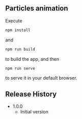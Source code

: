 ## Particles animation

Execute
```sh
npm install
```
and 
```sh
npm run build
```
to build the app, and then
```sh
npm run serve
```
to serve it in your default browser.

## Release History

* 1.0.0
    * Initial version